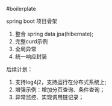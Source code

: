 #boilerplate

spring boot 项目骨架
 1. 整合 spring data jpa(hibernate);
 2. 完整curd示例
 3. 全局异常
 4. 统一响应封装
 
 后续计划：
  1. 支持log4j2，支持运行在分布式系统上;
  2. 增强示例：增加分页查询、条件查询；
  3. 异常监控、实现调用链记录；
 
 

